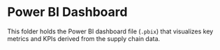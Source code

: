 # Power BI Dashboard

This folder holds the Power BI dashboard file (`.pbix`) that visualizes key metrics and KPIs derived from the supply chain data.
